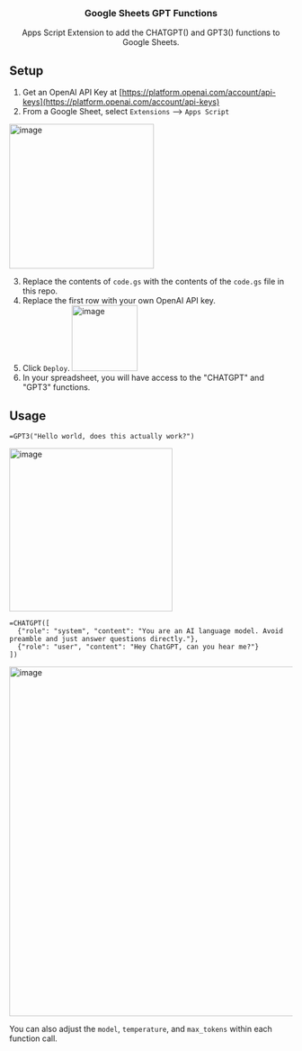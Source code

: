 <br />
<div align="center">

<h3 align="center">Google Sheets GPT Functions</h3>

  <p align="center">
    Apps Script Extension to add the CHATGPT() and GPT3() functions to Google Sheets.
  </p>
</div>


## Setup

1. Get an OpenAI API Key at [https://platform.openai.com/account/api-keys](https://platform.openai.com/account/api-keys)
2. From a Google Sheet, select `Extensions` --> `Apps Script`

<img width="257" alt="image" src="https://user-images.githubusercontent.com/9706111/234121880-14d6138d-5ebc-4c21-ab73-d0c66a920aa8.png">


3. Replace the contents of `code.gs` with the contents of the `code.gs` file in this repo.
4. Replace the first row with your own OpenAI API key.
5. Click `Deploy`.  <img width="117" alt="image" src="https://user-images.githubusercontent.com/9706111/234121783-ce28a8cf-ab07-4ba0-bea1-5b6cb5520db5.png">
6. In your spreadsheet, you will have access to the "CHATGPT" and "GPT3" functions.


## Usage

```
=GPT3("Hello world, does this actually work?")
```
<img width="290" alt="image" src="https://user-images.githubusercontent.com/9706111/234122572-36a2ecd3-2523-486d-8552-8009f90184c0.png">

```
=CHATGPT([
  {"role": "system", "content": "You are an AI language model. Avoid preamble and just answer questions directly."},
  {"role": "user", "content": "Hey ChatGPT, can you hear me?"}
])
```
<img width="621" alt="image" src="https://user-images.githubusercontent.com/9706111/234122872-5b280aba-1cb0-4ef9-9f0f-aef89fbe2760.png">


You can also adjust the `model`, `temperature`, and `max_tokens` within each function call.
